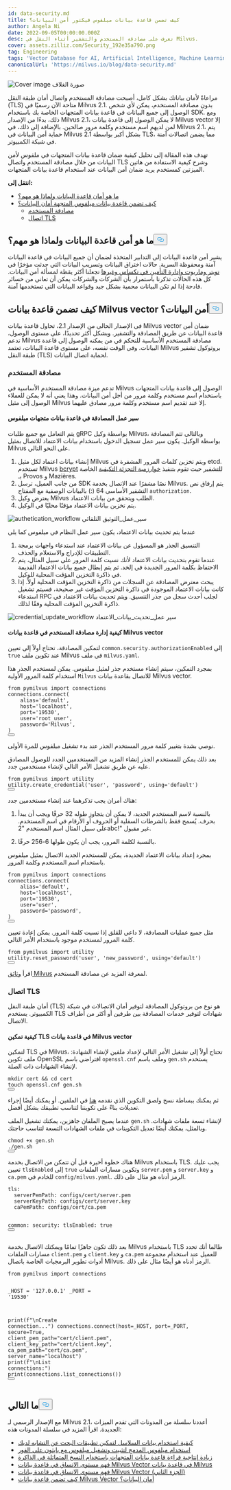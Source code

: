 ```yaml
---
id: data-security.md
title: كيف تضمن قاعدة بيانات ميلفوس فيكتور أمن البيانات؟
author: Angela Ni
date: 2022-09-05T00:00:00.000Z
desc: تعرف على مصادقة المستخدم والتشفير أثناء النقل في Milvus.
cover: assets.zilliz.com/Security_192e35a790.png
tag: Engineering
tags: 'Vector Database for AI, Artificial Intelligence, Machine Learning'
canonicalUrl: 'https://milvus.io/blog/data-security.md'
---
```

<p>
  
   <span class="img-wrapper"> <img translate="no" src="https://assets.zilliz.com/Security_192e35a790.png" alt="Cover image" class="doc-image" id="cover-image" />
   </span> <span class="img-wrapper"> <span>صورة الغلاف</span> </span></p>
<p>مراعاةً لأمان بياناتك بشكل كامل، أصبحت مصادقة المستخدم واتصال أمان طبقة النقل (TLS) متاحة الآن رسميًا في Milvus 2.1. بدون مصادقة المستخدم، يمكن لأي شخص الوصول إلى جميع البيانات في قاعدة بيانات المتجهات الخاصة بك باستخدام SDK. ومع ذلك، بدءًا من الإصدار Milvus 2.1، لا يمكن الوصول إلى قاعدة بيانات Milvus vector إلا لمن لديهم اسم مستخدم وكلمة مرور صالحين. بالإضافة إلى ذلك، في Milvus 2.1، يتم حماية أمن البيانات في Milvus 2.1 بشكل أكبر بواسطة TLS، مما يضمن اتصالات آمنة في شبكة الكمبيوتر.</p>
<p>تهدف هذه المقالة إلى تحليل كيفية ضمان قاعدة بيانات المتجهات في ملفوس لأمن البيانات من خلال مصادقة المستخدم واتصال TLS وشرح كيفية الاستفادة من هاتين الميزتين كمستخدم يريد ضمان أمن البيانات عند استخدام قاعدة بيانات المتجهات.</p>
<p><strong>انتقل إلى:</strong></p>
<ul>
<li><a href="#What-is-database-security-and-why-is-it-important">ما هو أمان قاعدة البيانات ولماذا هو مهم؟</a></li>
<li><a href="#How-does-the-Milvus-vector-database-ensure-data-security">كيف تضمن قاعدة بيانات ميلفوس المتجهة أمان البيانات؟</a><ul>
<li><a href="#User-authentication">مصادقة المستخدم</a></li>
<li><a href="#TLS-connection">اتصال TLS</a></li>
</ul></li>
</ul>
<h2 id="What-is-database-security-and-why-is-it-important" class="common-anchor-header">ما هو أمن قاعدة البيانات ولماذا هو مهم؟<button data-href="#What-is-database-security-and-why-is-it-important" class="anchor-icon" translate="no">
      <svg translate="no"
        aria-hidden="true"
        focusable="false"
        height="20"
        version="1.1"
        viewBox="0 0 16 16"
        width="16"
      >
        <path
          fill="#0092E4"
          fill-rule="evenodd"
          d="M4 9h1v1H4c-1.5 0-3-1.69-3-3.5S2.55 3 4 3h4c1.45 0 3 1.69 3 3.5 0 1.41-.91 2.72-2 3.25V8.59c.58-.45 1-1.27 1-2.09C10 5.22 8.98 4 8 4H4c-.98 0-2 1.22-2 2.5S3 9 4 9zm9-3h-1v1h1c1 0 2 1.22 2 2.5S13.98 12 13 12H9c-.98 0-2-1.22-2-2.5 0-.83.42-1.64 1-2.09V6.25c-1.09.53-2 1.84-2 3.25C6 11.31 7.55 13 9 13h4c1.45 0 3-1.69 3-3.5S14.5 6 13 6z"
        ></path>
      </svg>
    </button></h2><p>يشير أمن قاعدة البيانات إلى التدابير المتخذة لضمان أن جميع البيانات في قاعدة البيانات آمنة ومحفوظة السرية. حالات اختراق البيانات وتسريب البيانات التي حدثت مؤخرًا في <a href="https://firewalltimes.com/recent-data-breaches/">تويتر وماريوت وإدارة التأمين في تكساس وغيرها</a> تجعلنا أكثر يقظة لمسألة أمن البيانات. كل هذه الحالات تذكرنا باستمرار بأن الشركات والشركات يمكن أن تعاني من خسائر فادحة إذا لم تكن البيانات محمية بشكل جيد وقواعد البيانات التي تستخدمها آمنة.</p>
<h2 id="How-does-the-Milvus-vector-database-ensure-data-security" class="common-anchor-header">كيف تضمن قاعدة بيانات Milvus vector أمن البيانات؟<button data-href="#How-does-the-Milvus-vector-database-ensure-data-security" class="anchor-icon" translate="no">
      <svg translate="no"
        aria-hidden="true"
        focusable="false"
        height="20"
        version="1.1"
        viewBox="0 0 16 16"
        width="16"
      >
        <path
          fill="#0092E4"
          fill-rule="evenodd"
          d="M4 9h1v1H4c-1.5 0-3-1.69-3-3.5S2.55 3 4 3h4c1.45 0 3 1.69 3 3.5 0 1.41-.91 2.72-2 3.25V8.59c.58-.45 1-1.27 1-2.09C10 5.22 8.98 4 8 4H4c-.98 0-2 1.22-2 2.5S3 9 4 9zm9-3h-1v1h1c1 0 2 1.22 2 2.5S13.98 12 13 12H9c-.98 0-2-1.22-2-2.5 0-.83.42-1.64 1-2.09V6.25c-1.09.53-2 1.84-2 3.25C6 11.31 7.55 13 9 13h4c1.45 0 3-1.69 3-3.5S14.5 6 13 6z"
        ></path>
      </svg>
    </button></h2><p>في الإصدار الحالي من الإصدار 2.1، تحاول قاعدة بيانات Milvus vector ضمان أمن قاعدة البيانات عن طريق المصادقة والتشفير. وبشكل أكثر تحديدًا، على مستوى الوصول، تدعم Milvus مصادقة المستخدم الأساسية للتحكم في من يمكنه الوصول إلى قاعدة البيانات. وفي الوقت نفسه، على مستوى قاعدة البيانات، تعتمد Milvus بروتوكول تشفير طبقة النقل (TLS) لحماية اتصال البيانات.</p>
<h3 id="User-authentication" class="common-anchor-header">مصادقة المستخدم</h3><p>تدعم ميزة مصادقة المستخدم الأساسية في Milvus الوصول إلى قاعدة بيانات المتجهات باستخدام اسم مستخدم وكلمة مرور من أجل أمن البيانات. وهذا يعني أنه لا يمكن للعملاء الوصول إلى مثيل Milvus إلا عند تقديم اسم مستخدم وكلمة مرور مصادق عليهما.</p>
<h4 id="The-authentication-workflow-in-the-Milvus-vector-database" class="common-anchor-header">سير عمل المصادقة في قاعدة بيانات متجهات ميلفوس</h4><p>يتم التعامل مع جميع طلبات gRPC بواسطة وكيل Milvus، وبالتالي تتم المصادقة بواسطة الوكيل. يكون سير عمل تسجيل الدخول باستخدام بيانات الاعتماد للاتصال بمثيل Milvus على النحو التالي.</p>
<ol>
<li>إنشاء بيانات اعتماد لكل مثيل Milvus ويتم تخزين كلمات المرور المشفرة في etcd. تستخدم Milvus <a href="https://golang.org/x/crypto/bcrypt">bcrypt</a> للتشفير حيث تقوم بتنفيذ <a href="http://www.usenix.org/event/usenix99/provos/provos.pdf">خوارزمية التجزئة التكيفية</a> الخاصة بـ Provos و Mazières.</li>
<li>من جانب العميل، ترسل SDK نصًا مشفرًا عند الاتصال بخدمة Milvus. يتم إرفاق نص التشفير الأساسي 64 (<username>:<password>) بالبيانات الوصفية مع المفتاح <code translate="no">authorization</code>.</li>
<li>يعترض وكيل Milvus الطلب ويتحقق من بيانات الاعتماد.</li>
<li>يتم تخزين بيانات الاعتماد مؤقتًا محليًا في الوكيل.</li>
</ol>
<p>
  
   <span class="img-wrapper"> <img translate="no" src="https://assets.zilliz.com/1280_X1280_021e90e3c8.jpeg" alt="authetication_workflow" class="doc-image" id="authetication_workflow" />
   </span> <span class="img-wrapper"> <span>سير_عمل_التوثيق التلقائي</span> </span></p>
<p>عندما يتم تحديث بيانات الاعتماد، يكون سير عمل النظام في ميلفوس كما يلي</p>
<ol>
<li>التنسيق الجذر هو المسؤول عن بيانات الاعتماد عند استدعاء واجهات برمجة التطبيقات للإدراج والاستعلام والحذف.</li>
<li>عندما تقوم بتحديث بيانات الاعتماد لأنك نسيت كلمة المرور على سبيل المثال، يتم الاحتفاظ بكلمة المرور الجديدة في إلخد. ثم يتم إبطال جميع بيانات الاعتماد القديمة في ذاكرة التخزين المؤقت المحلية للوكيل.</li>
<li>يبحث معترض المصادقة عن السجلات من ذاكرة التخزين المؤقت المحلية أولاً. إذا كانت بيانات الاعتماد الموجودة في ذاكرة التخزين المؤقت غير صحيحة، فسيتم تشغيل استدعاء RPC لجلب أحدث سجل من جذر التنسيق. ويتم تحديث بيانات الاعتماد في ذاكرة التخزين المؤقت المحلية وفقًا لذلك.</li>
</ol>
<p>
  
   <span class="img-wrapper"> <img translate="no" src="https://assets.zilliz.com/update_5af81a4173.jpeg" alt="credential_update_workflow" class="doc-image" id="credential_update_workflow" />
   </span> <span class="img-wrapper"> <span>سير عمل_تحديث_بيانات_الاعتماد</span> </span></p>
<h4 id="How-to-manage-user-authentication-in-the-Milvus-vector-database" class="common-anchor-header">كيفية إدارة مصادقة المستخدم في قاعدة بيانات Milvus vector</h4><p>لتمكين المصادقة، تحتاج أولاً إلى تعيين <code translate="no">common.security.authorizationEnabled</code> إلى <code translate="no">true</code> عند تكوين ملف Milvus في ملف <code translate="no">milvus.yaml</code>.</p>
<p>بمجرد التمكين، سيتم إنشاء مستخدم جذر لمثيل ميلفوس. يمكن لمستخدم الجذر هذا استخدام كلمة المرور الأولية <code translate="no">Milvus</code> للاتصال بقاعدة بيانات Milvus vector.</p>
<pre><code translate="no"><span class="hljs-keyword">from</span> pymilvus <span class="hljs-keyword">import</span> connections
connections.<span class="hljs-title function_">connect</span>(
    alias=<span class="hljs-string">&#x27;default&#x27;</span>,
    host=<span class="hljs-string">&#x27;localhost&#x27;</span>,
    port=<span class="hljs-string">&#x27;19530&#x27;</span>,
    user=<span class="hljs-string">&#x27;root_user&#x27;</span>,
    password=<span class="hljs-string">&#x27;Milvus&#x27;</span>,
)
<button class="copy-code-btn"></button></code></pre>
<p>نوصي بشدة بتغيير كلمة مرور المستخدم الجذر عند بدء تشغيل ميلفوس للمرة الأولى.</p>
<p>بعد ذلك يمكن للمستخدم الجذر إنشاء المزيد من المستخدمين الجدد للوصول المصادق عليه عن طريق تشغيل الأمر التالي لإنشاء مستخدمين جدد.</p>
<pre><code translate="no"><span class="hljs-keyword">from</span> pymilvus <span class="hljs-keyword">import</span> utility
utility.<span class="hljs-title function_">create_credential</span>(<span class="hljs-string">&#x27;user&#x27;</span>, <span class="hljs-string">&#x27;password&#x27;</span>, <span class="hljs-keyword">using</span>=<span class="hljs-string">&#x27;default&#x27;</span>) 
<button class="copy-code-btn"></button></code></pre>
<p>هناك أمران يجب تذكرهما عند إنشاء مستخدمين جدد:</p>
<ol>
<li><p>بالنسبة لاسم المستخدم الجديد، لا يمكن أن يتجاوز طوله 32 حرفًا ويجب أن يبدأ بحرف. يُسمح فقط بالشرطات السفلية أو الحروف أو الأرقام في اسم المستخدم. على سبيل المثال اسم المستخدم "2abc!" غير مقبول.</p></li>
<li><p>بالنسبة لكلمة المرور، يجب أن يكون طولها 6-256 حرفًا.</p></li>
</ol>
<p>بمجرد إعداد بيانات الاعتماد الجديدة، يمكن للمستخدم الجديد الاتصال بمثيل ميلفوس باستخدام اسم المستخدم وكلمة المرور.</p>
<pre><code translate="no"><span class="hljs-keyword">from</span> pymilvus <span class="hljs-keyword">import</span> connections
connections.<span class="hljs-title function_">connect</span>(
    alias=<span class="hljs-string">&#x27;default&#x27;</span>,
    host=<span class="hljs-string">&#x27;localhost&#x27;</span>,
    port=<span class="hljs-string">&#x27;19530&#x27;</span>,
    user=<span class="hljs-string">&#x27;user&#x27;</span>,
    password=<span class="hljs-string">&#x27;password&#x27;</span>,
)
<button class="copy-code-btn"></button></code></pre>
<p>مثل جميع عمليات المصادقة، لا داعي للقلق إذا نسيت كلمة المرور. يمكن إعادة تعيين كلمة المرور لمستخدم موجود باستخدام الأمر التالي.</p>
<pre><code translate="no"><span class="hljs-keyword">from</span> pymilvus <span class="hljs-keyword">import</span> utility
utility.<span class="hljs-title function_">reset_password</span>(<span class="hljs-string">&#x27;user&#x27;</span>, <span class="hljs-string">&#x27;new_password&#x27;</span>, <span class="hljs-keyword">using</span>=<span class="hljs-string">&#x27;default&#x27;</span>)
<button class="copy-code-btn"></button></code></pre>
<p>اقرأ <a href="https://milvus.io/docs/v2.1.x/authenticate.md">وثائق Milvus</a> لمعرفة المزيد عن مصادقة المستخدم.</p>
<h3 id="TLS-connection" class="common-anchor-header">اتصال TLS</h3><p>أمان طبقة النقل (TLS) هو نوع من بروتوكول المصادقة لتوفير أمان الاتصالات في شبكة الكمبيوتر. يستخدم TLS شهادات لتوفير خدمات المصادقة بين طرفين أو أكثر من أطراف الاتصال.</p>
<h4 id="How-to-enable-TLS-in-the-Milvus-vector-database" class="common-anchor-header">كيفية تمكين TLS في قاعدة بيانات Milvus vector</h4><p>لتمكين TLS في Milvus، تحتاج أولاً إلى تشغيل الأمر التالي لإعداد ملفين لإنشاء الشهادة: ملف تكوين OpenSSL افتراضي باسم <code translate="no">openssl.cnf</code> وملف باسم <code translate="no">gen.sh</code> يستخدم لإنشاء الشهادات ذات الصلة.</p>
<pre><code translate="no"><span class="hljs-built_in">mkdir</span> cert &amp;&amp; <span class="hljs-built_in">cd</span> cert
<span class="hljs-built_in">touch</span> openssl.cnf gen.sh
<button class="copy-code-btn"></button></code></pre>
<p>ثم يمكنك ببساطة نسخ ولصق التكوين الذي نقدمه <a href="https://milvus.io/docs/v2.1.x/tls.md#Create-files">هنا</a> في الملفين. أو يمكنك أيضًا إجراء تعديلات بناءً على تكويننا لتناسب تطبيقك بشكل أفضل.</p>
<p>عندما يصبح الملفان جاهزين، يمكنك تشغيل الملف <code translate="no">gen.sh</code> لإنشاء تسعة ملفات شهادات. وبالمثل، يمكنك أيضًا تعديل التكوينات في ملفات الشهادات التسعة لتناسب حاجتك.</p>
<pre><code translate="no"><span class="hljs-built_in">chmod</span> +x gen.sh
./gen.sh
<button class="copy-code-btn"></button></code></pre>
<p>هناك خطوة أخيرة قبل أن تتمكن من الاتصال بخدمة Milvus باستخدام TLS. يجب عليك تعيين <code translate="no">tlsEnabled</code> إلى <code translate="no">true</code> وتكوين مسارات الملفات <code translate="no">server.pem</code> و <code translate="no">server.key</code> و <code translate="no">ca.pem</code> للخادم في <code translate="no">config/milvus.yaml</code>. الرمز أدناه هو مثال على ذلك.</p>
<pre><code translate="no">tls:
  serverPemPath: configs/cert/server.pem
  serverKeyPath: configs/cert/server.key
  caPemPath: configs/cert/ca.pem

common:
  security:
    tlsEnabled: <span class="hljs-literal">true</span>
<button class="copy-code-btn"></button></code></pre>
<p>بعد ذلك تكون جاهزًا تمامًا ويمكنك الاتصال بخدمة Milvus باستخدام TLS طالما أنك تحدد مسارات الملفات <code translate="no">client.pem</code> و <code translate="no">client.key</code> و <code translate="no">ca.pem</code> للعميل عند استخدام مجموعة أدوات تطوير البرمجيات الخاصة باتصال Milvus. الرمز أدناه هو أيضًا مثال على ذلك.</p>
<pre><code translate="no"><span class="hljs-keyword">from</span> pymilvus <span class="hljs-keyword">import</span> connections

_HOST = <span class="hljs-string">&#x27;127.0.0.1&#x27;</span>
_PORT = <span class="hljs-string">&#x27;19530&#x27;</span>

<span class="hljs-built_in">print</span>(<span class="hljs-string">f&quot;\nCreate connection...&quot;</span>)
connections.connect(host=_HOST, port=_PORT, secure=<span class="hljs-literal">True</span>, client_pem_path=<span class="hljs-string">&quot;cert/client.pem&quot;</span>,
                        client_key_path=<span class="hljs-string">&quot;cert/client.key&quot;</span>,
                        ca_pem_path=<span class="hljs-string">&quot;cert/ca.pem&quot;</span>, server_name=<span class="hljs-string">&quot;localhost&quot;</span>)
<span class="hljs-built_in">print</span>(<span class="hljs-string">f&quot;\nList connections:&quot;</span>)
<span class="hljs-built_in">print</span>(connections.list_connections())
<button class="copy-code-btn"></button></code></pre>
<h2 id="Whats-next" class="common-anchor-header">ما التالي<button data-href="#Whats-next" class="anchor-icon" translate="no">
      <svg translate="no"
        aria-hidden="true"
        focusable="false"
        height="20"
        version="1.1"
        viewBox="0 0 16 16"
        width="16"
      >
        <path
          fill="#0092E4"
          fill-rule="evenodd"
          d="M4 9h1v1H4c-1.5 0-3-1.69-3-3.5S2.55 3 4 3h4c1.45 0 3 1.69 3 3.5 0 1.41-.91 2.72-2 3.25V8.59c.58-.45 1-1.27 1-2.09C10 5.22 8.98 4 8 4H4c-.98 0-2 1.22-2 2.5S3 9 4 9zm9-3h-1v1h1c1 0 2 1.22 2 2.5S13.98 12 13 12H9c-.98 0-2-1.22-2-2.5 0-.83.42-1.64 1-2.09V6.25c-1.09.53-2 1.84-2 3.25C6 11.31 7.55 13 9 13h4c1.45 0 3-1.69 3-3.5S14.5 6 13 6z"
        ></path>
      </svg>
    </button></h2><p>مع الإصدار الرسمي لـ Milvus 2.1، أعددنا سلسلة من المدونات التي تقدم الميزات الجديدة. اقرأ المزيد في سلسلة المدونات هذه:</p>
<ul>
<li><a href="https://milvus.io/blog/2022-08-08-How-to-use-string-data-to-empower-your-similarity-search-applications.md">كيفية استخدام بيانات السلاسل لتمكين تطبيقات البحث عن التشابه لديك</a></li>
<li><a href="https://milvus.io/blog/embedded-milvus.md">استخدام ميلفوس المدمج لتثبيت وتشغيل ميلفوس مع بايثون على الفور</a></li>
<li><a href="https://milvus.io/blog/in-memory-replicas.md">زيادة إنتاجية قراءة قاعدة بيانات المتجهات باستخدام النسخ المتماثلة في الذاكرة</a></li>
<li><a href="https://milvus.io/blog/understanding-consistency-levels-in-the-milvus-vector-database.md">فهم مستوى الاتساق في قاعدة بيانات Milvus Vector في قاعدة بيانات Milvus</a></li>
<li><a href="https://milvus.io/blog/understanding-consistency-levels-in-the-milvus-vector-database-2.md">فهم مستوى الاتساق في قاعدة بيانات Milvus Vector (الجزء الثاني)</a></li>
<li><a href="https://milvus.io/blog/data-security.md">كيف تضمن قاعدة بيانات Milvus Vector أمان البيانات؟</a></li>
</ul>
